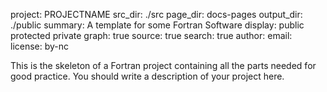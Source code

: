 project: PROJECTNAME
src_dir: ./src
page_dir: docs-pages
output_dir: ./public
summary: A template for some Fortran Software
display: public
         protected
         private
graph: true
source: true
search: true
author: 
email:
license: by-nc

This is the skeleton of a Fortran project containing all the parts
needed for good practice. You should write a description of your
project here.
